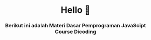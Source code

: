 <h1 align="center">Hello 👋</h1>
<h3 align="center">Berikut ini adalah Materi Dasar Pemprograman JavaScipt Course Dicoding</h3>


